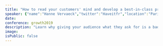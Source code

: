 ```yaml
---
title: "How to read your customers' mind and develop a best-in-class product"
speaker: {"name":"Hanne Vervaeck","twitter":"Haveitfr","location":"Paris","description":"Marketing & Growth expert @Thrivethemes, Créatrice de https://t.co/ZtjXc6ilvF Aider, inspirer et motiver des WebEntrepreneures #webmarketing  #contentmarketing","verified":false,"image":"https://pbs.twimg.com/profile_images/378800000767438608/a33ce0cf4b9c4a10de458a752e5258d2.jpeg","website":"http://www.have-it.fr"}
date:
conference: growth2019
description: "Learn why giving your audience what they ask for is a bad idea (and what to do instead), how to apply the "magic wand" formula to discover your (future) customers' real needs, how to stand out from the competition by applying the matrix method, and how to take emotion (and your ego) out of the equation and provide what's most valuable for your audience."
image:
isPublic: false
---
```


